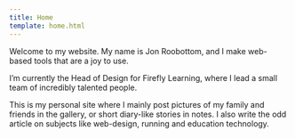```yaml
---
title: Home
template: home.html
---
```

Welcome to my website. My name is Jon Roobottom, and I make web-based tools that are a joy to use.

I’m currently the Head of Design for Firefly Learning, where I lead a small team of incredibly talented people.

This is my personal site where I mainly post pictures of my family and friends in the gallery, or short diary-like stories in notes. I also write the odd article on subjects like web-design, running and education technology.
